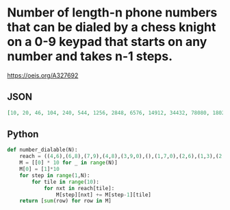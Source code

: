 # Number of length\-n phone numbers that can be dialed by a chess knight on a 0\-9 keypad that starts on any number and takes n\-1 steps\.
https://oeis.org/A327692
## JSON
```JSON
[10, 20, 46, 104, 240, 544, 1256, 2848, 6576, 14912, 34432, 78080, 180288, 408832, 944000, 2140672, 4942848, 11208704, 25881088, 58689536, 135515136, 307302400, 709566464, 1609056256, 3715338240, 8425127936, 19453763584]
```
## Python
```Python
def number_dialable(N):
    reach = ((4,6),(6,8),(7,9),(4,8),(3,9,0),(),(1,7,0),(2,6),(1,3),(2,4))
    M = [[0] * 10 for _ in range(N)]
    M[0] = [1]*10
    for step in range(1,N):
        for tile in range(10):
            for nxt in reach[tile]:
                M[step][nxt] += M[step-1][tile]
    return [sum(row) for row in M]
```
